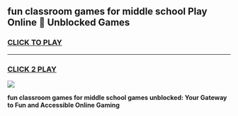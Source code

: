 
## fun classroom games for middle school Play Online 👋 Unblocked Games
<h3>
<a href="https://news.freeplayer.one?title=fun_classroom_games_for_middle_school&ref=17GH">CLICK TO PLAY</a></h3>
<hr>

<h3>
<a href="https://news.freeplayer.one?title=fun_classroom_games_for_middle_school&ref=17GH">CLICK 2 PLAY</a>
  
</h3>

<a href="https://news.freeplayer.one?title=fun_classroom_games_for_middle_school&ref=17GH/"><img src="https://clearcache.store/games.png"></a>


**fun classroom games for middle school games unblocked: Your Gateway to Fun and Accessible Online Gaming**
